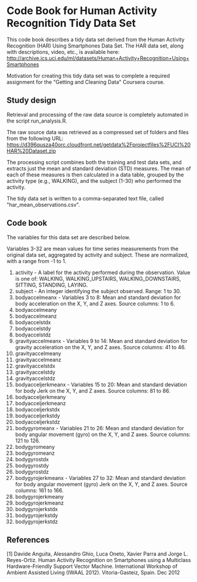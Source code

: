 # Code Book for Human Activity Recognition Tidy Data Set
This code book describes a tidy data set derived from the Human Activity Recognition (HAR) Using Smartphones Data Set. The HAR data set, along with descriptions, video, etc., is available here:
http://archive.ics.uci.edu/ml/datasets/Human+Activity+Recognition+Using+Smartphones 

Motivation for creating this tidy data set was to complete a required assignment for the "Getting and Cleaning Data" Coursera course.

## Study design
Retrieval and processing of the raw data source is completely automated in the script run_analysis.R.

The raw source data was retrieved as a compressed set of folders and files from the following URL:
https://d396qusza40orc.cloudfront.net/getdata%2Fprojectfiles%2FUCI%20HAR%20Dataset.zip

The processing script combines both the training and test data sets, and extracts just the mean and standard deviation (STD) measures. The mean of each of these measures is then calculated in a data table, grouped by the activity type (e.g., WALKING), and the subject (1-30) who performed the activity.

The tidy data set is written to a comma-separated text file, called "har_mean_observations.csv".

## Code book
The variables for this data set are described below. 

Variables 3-32 are mean values for time series measurements from the original data set, aggregated by activity and subject. These are normalized, with a range from -1 to 1.

1. activity - A label for the activity performed during the observation. Value is one of: WALKING, WALKING_UPSTAIRS, WALKING_DOWNSTAIRS, SITTING, STANDING, LAYING.
2. subject - An integer identifying the subject observed. Range: 1 to 30.
3. bodyaccelmeanx - Variables 3 to 8: Mean and standard deviation for body acceleration on the X, Y, and Z axes. Source columns: 1 to 6.
4. bodyaccelmeany 
5. bodyaccelmeanz
6. bodyaccelstdx
7. bodyaccelstdy
8. bodyaccelstdz
9. gravityaccelmeanx - Variables 9 to 14: Mean and standard deviation for gravity acceleration on the X, Y, and Z axes. Source columns: 41 to 46.
10. gravityaccelmeany
11. gravityaccelmeanz
12. gravityaccelstdx
13. gravityaccelstdy
14. gravityaccelstdz
15. bodyacceljerkmeanx - Variables 15 to 20: Mean and standard deviation for body Jerk on the X, Y, and Z axes. Source columns: 81 to 86.
16. bodyacceljerkmeany
17. bodyacceljerkmeanz
18. bodyacceljerkstdx
19. bodyacceljerkstdy
20. bodyacceljerkstdz
21. bodygyromeanx - Variables 21 to 26: Mean and standard deviation for body angular movement (gyro) on the X, Y, and Z axes. Source columns: 121 to 126.
22. bodygyromeany
23. bodygyromeanz
24. bodygyrostdx
25. bodygyrostdy
26. bodygyrostdz
27. bodygyrojerkmeanx - Variables 27 to 32: Mean and standard deviation for body angular movement (gyro) Jerk on the X, Y, and Z axes. Source columns: 161 to 166.
28. bodygyrojerkmeany
29. bodygyrojerkmeanz
30. bodygyrojerkstdx
31. bodygyrojerkstdy
32. bodygyrojerkstdz

## References
[1] Davide Anguita, Alessandro Ghio, Luca Oneto, Xavier Parra and Jorge L. Reyes-Ortiz. Human Activity Recognition on Smartphones using a Multiclass Hardware-Friendly Support Vector Machine. International Workshop of Ambient Assisted Living (IWAAL 2012). Vitoria-Gasteiz, Spain. Dec 2012
